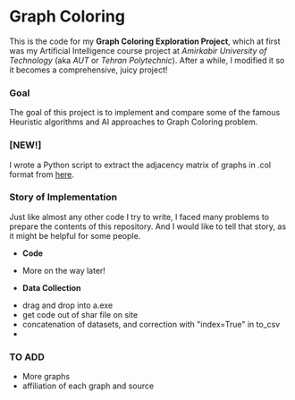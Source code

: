 # Graph Coloring
This is the code for my **Graph Coloring Exploration Project**, which at first was my Artificial Intelligence course project at *Amirkabir University of Technology* (aka *AUT* or *Tehran Polytechnic*).
After a while, I modified it so it becomes a comprehensive, juicy project!
### Goal
The goal of this project is to implement and compare some of the famous Heuristic algorithms and AI approaches to Graph Coloring problem.
### [NEW!]
I wrote a Python script to extract the adjacency matrix of graphs in .col format from [here](https://mat.tepper.cmu.edu/COLOR/instances/instances.tar).

### Story of Implementation
Just like almost any other code I try to write, I faced many problems to prepare the contents of this repository.
And I would like to tell that story, as it might be helpful for some people.

* **Code**
- More on the way later!

* **Data Collection**
- drag and drop into a.exe
- get code out of shar file on site
- concatenation of datasets, and correction with "index=True" in to_csv
- 

### TO ADD
* More graphs
* affiliation of each graph and source
